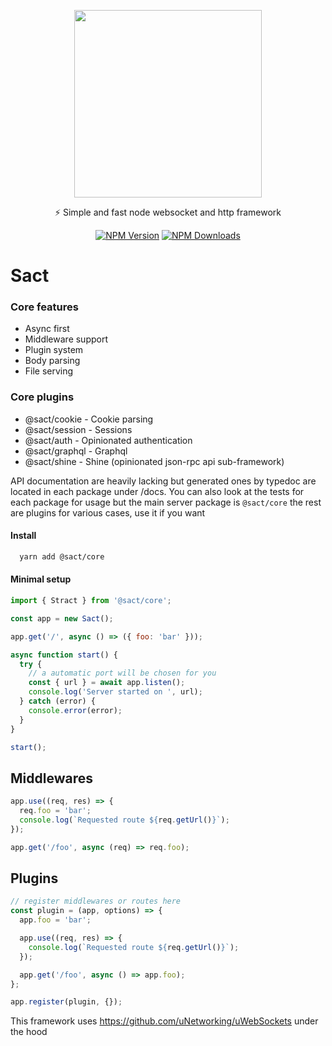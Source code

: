 <p background="rgb(57, 59, 58)" align="center">
  <img align="center" height="300" src="https://user-images.githubusercontent.com/4136218/105098174-f9b08480-5aa9-11eb-8167-52683d4e5b97.png" />
</p>

<p align="center">⚡️ Simple and fast node websocket and http framework</p>
<p align="center">
  <a href="https://www.npmjs.com/~sactcore" target="_blank"><img src="https://img.shields.io/npm/v/@sact/core.svg" alt="NPM Version" /></a>
  <a href="https://www.npmjs.com/~sactcore" target="_blank"><img src="https://img.shields.io/npm/dm/@sact/core.svg" alt="NPM Downloads" /></a>
</p>

# Sact

### Core features

- Async first
- Middleware support
- Plugin system
- Body parsing
- File serving

### Core plugins

- @sact/cookie - Cookie parsing
- @sact/session - Sessions
- @sact/auth - Opinionated authentication
- @sact/graphql - Graphql
- @sact/shine - Shine (opinionated json-rpc api sub-framework)

API documentation are heavily lacking but generated ones by typedoc are located in each package under /docs. You can also look at the tests for each package for usage but the main server package is `@sact/core` the rest are plugins for various cases, use it if you want

#### Install

```bash
  yarn add @sact/core
```

#### Minimal setup

```js
import { Stract } from '@sact/core';

const app = new Sact();

app.get('/', async () => ({ foo: 'bar' }));

async function start() {
  try {
    // a automatic port will be chosen for you
    const { url } = await app.listen();
    console.log('Server started on ', url);
  } catch (error) {
    console.error(error);
  }
}

start();
```

## Middlewares

```js
app.use((req, res) => {
  req.foo = 'bar';
  console.log(`Requested route ${req.getUrl()}`);
});

app.get('/foo', async (req) => req.foo);
```

## Plugins

```js
// register middlewares or routes here
const plugin = (app, options) => {
  app.foo = 'bar';

  app.use((req, res) => {
    console.log(`Requested route ${req.getUrl()}`);
  });

  app.get('/foo', async () => app.foo);
};

app.register(plugin, {});
```

This framework uses https://github.com/uNetworking/uWebSockets under the hood
